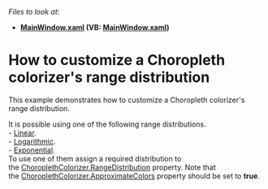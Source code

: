 <!-- default file list -->
*Files to look at*:

* **[MainWindow.xaml](./CS/RangeDistributions/MainWindow.xaml) (VB: [MainWindow.xaml](./VB/RangeDistributions/MainWindow.xaml))**
<!-- default file list end -->
# How to customize a Choropleth colorizer's range distribution


<p>This example demonstrates how to customize a Choropleth colorizer's range distribution.</p>
<p>It is possible using one of the following range distributions.<br />- <a href="https://documentation.devexpress.com/#WPF/clsDevExpressXpfMapLinearRangeDistributiontopic">Linear</a>.<br />- <a href="https://documentation.devexpress.com/#WPF/clsDevExpressXpfMapLogarithmicRangeDistributiontopic">Logarithmic</a>.<br />- <a href="https://documentation.devexpress.com/#WPF/clsDevExpressXpfMapExponentialRangeDistributiontopic">Exponential</a>.<br />To use one of them assign a required distribution to the <a href="https://documentation.devexpress.com/#WPF/DevExpressXpfMapChoroplethColorizer_RangeDistributiontopic">ChoroplethColorizer.RangeDistribution</a> property. Note that the <a href="https://documentation.devexpress.com/#WPF/DevExpressXpfMapChoroplethColorizer_ApproximateColorstopic">ChoroplethColorizer.ApproximateColors</a> property should be set to <strong>true</strong>.</p>

<br/>


